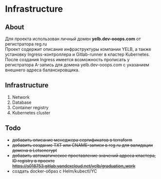 # Infrastructure

## About
Для проекта использован личный домен **yelb.dev-ooops.com** от регистратора reg.ru  
Проект содержит описание инфраструктуры компании YELB, а также установку Ingress-контроллера и Gitlab-runner в кластер Kubernetes.
После создания Ingress имеется возможность прописать у регистратора A-запись для домена yelb.dev-ooops.com с указанием внешнего адреса балансировщика.

## Infrastructure
1. Network
2. Database 
3. Container registry
4. Kubernetes cluster

## Todo
- ~~добавить описание менеджера сертификатов в terraform~~
- ~~добавить создание TXT или CNAME-записи в reg.ru для валидации домена в Letsencrypt~~
- ~~добавить автоматическое проставление значений адреса кластера, ID registry в проекте https://s018753.gitlab.yandexcloud.net/yelb/graduation_work~~
- создать docker-образ с Helm/kubectl/YC

